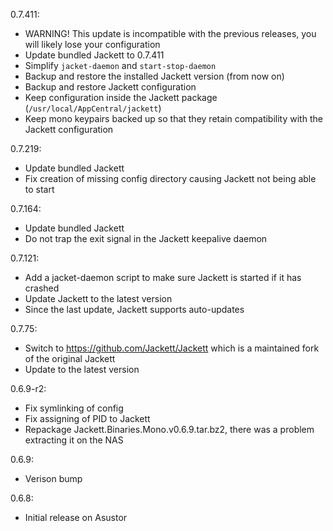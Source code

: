 0.7.411:
* WARNING! This update is incompatible with the previous releases, you will likely lose your configuration
* Update bundled Jackett to 0.7.411
* Simplify `jacket-daemon` and `start-stop-daemon`
* Backup and restore the installed Jackett version (from now on)
* Backup and restore Jackett configuration
* Keep configuration inside the Jackett package (`/usr/local/AppCentral/jackett`)
* Keep mono keypairs backed up so that they retain compatibility with the Jackett configuration

0.7.219:
* Update bundled Jackett
* Fix creation of missing config directory causing Jackett not being able to start

0.7.164:
* Update bundled Jackett
* Do not trap the exit signal in the Jackett keepalive daemon

0.7.121:
* Add a jacket-daemon script to make sure Jackett is started if it has crashed
* Update Jackett to the latest version
* Since the last update, Jackett supports auto-updates

0.7.75:
* Switch to https://github.com/Jackett/Jackett which is a maintained fork of the original Jackett
* Update to the latest version

0.6.9-r2:
* Fix symlinking of config
* Fix assigning of PID to Jackett
* Repackage Jackett.Binaries.Mono.v0.6.9.tar.bz2, there was a problem extracting it on the NAS

0.6.9:
* Verison bump

0.6.8:
* Initial release on Asustor
